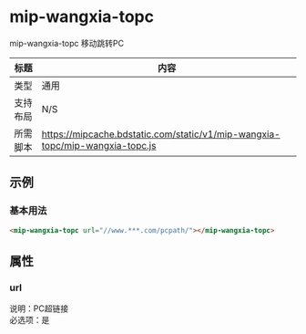 # mip-wangxia-topc

mip-wangxia-topc 移动跳转PC  

标题|内容
----|----
类型|通用
支持布局|N/S
所需脚本|https://mipcache.bdstatic.com/static/v1/mip-wangxia-topc/mip-wangxia-topc.js

## 示例

### 基本用法
```html
<mip-wangxia-topc url="//www.***.com/pcpath/"></mip-wangxia-topc>
```

## 属性

### url

说明：PC超链接  
必选项：是  
